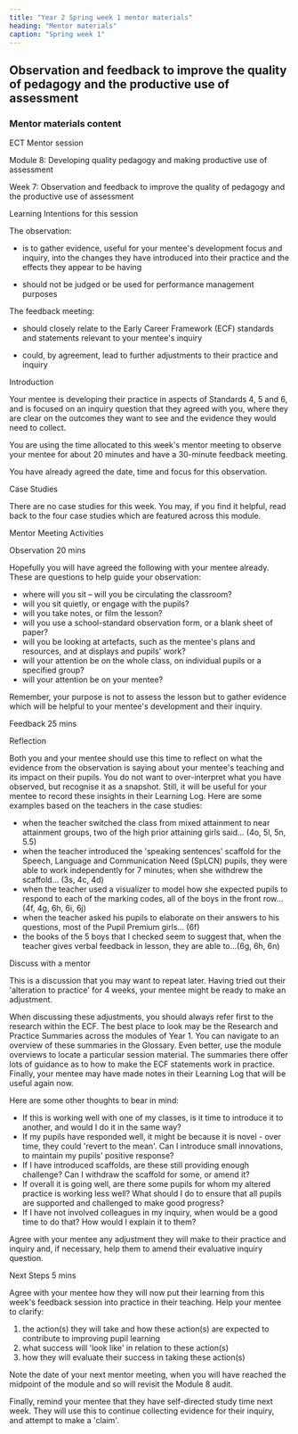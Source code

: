 ```yaml
---
title: "Year 2 Spring week 1 mentor materials"
heading: "Mentor materials"
caption: "Spring week 1"
---
```


## Observation and feedback to improve the quality of pedagogy and the productive use of assessment

### Mentor materials content

ECT Mentor session

Module 8: Developing quality pedagogy and making productive use of assessment

Week 7: Observation and feedback to improve the quality of pedagogy and the productive use of assessment

Learning Intentions for this session

The observation:

- is to gather evidence, useful for your mentee's development focus and inquiry, into the changes they have introduced into their practice and the effects they appear to be having

- should not be judged or be used for performance management purposes

The feedback meeting:

- should closely relate to the Early Career Framework (ECF) standards and statements relevant to your mentee's inquiry

- could, by agreement, lead to further adjustments to their practice and inquiry

Introduction

Your mentee is developing their practice in aspects of Standards 4, 5 and 6, and is focused on an inquiry question that they agreed with you, where they are clear on the outcomes they want to see and the evidence they would need to collect.

You are using the time allocated to this week's mentor meeting to observe your mentee for about 20 minutes and have a 30-minute feedback meeting.

You have already agreed the date, time and focus for this observation.

Case Studies

There are no case studies for this week. You may, if you find it helpful, read back to the four case studies which are featured across this module.

Mentor Meeting Activities

Observation 20 mins

Hopefully you will have agreed the following with your mentee already. These are questions to help guide your observation:

- where will you sit – will you be circulating the classroom?
- will you sit quietly, or engage with the pupils?
- will you take notes, or film the lesson?
- will you use a school-standard observation form, or a blank sheet of paper?
- will you be looking at artefacts, such as the mentee's plans and resources, and at displays and pupils' work?
- will your attention be on the whole class, on individual pupils or a specified group?
- will your attention be on your mentee?

Remember, your purpose is not to assess the lesson but to gather evidence which will be helpful to your mentee's development and their inquiry.

Feedback 25 mins

Reflection

Both you and your mentee should use this time to reflect on what the evidence from the observation is saying about your mentee's teaching and its impact on their pupils. You do not want to over-interpret what you have observed, but recognise it as a snapshot. Still, it will be useful for your mentee to record these insights in their Learning Log. Here are some examples based on the teachers in the case studies:

- when the teacher switched the class from mixed attainment to near attainment groups, two of the high prior attaining girls said… (4o, 5l, 5n, 5.5)
- when the teacher introduced the 'speaking sentences' scaffold for the Speech, Language and Communication Need (SpLCN) pupils, they were able to work independently for 7 minutes; when she withdrew the scaffold… (3s, 4c, 4d)
- when the teacher used a visualizer to model how she expected pupils to respond to each of the marking codes, all of the boys in the front row… (4f, 4g, 6h, 6i, 6j)
- when the teacher asked his pupils to elaborate on their answers to his questions, most of the Pupil Premium girls… (6f)
- the books of the 5 boys that I checked seem to suggest that, when the teacher gives verbal feedback in lesson, they are able to…(6g, 6h, 6n)

Discuss with a mentor

This is a discussion that you may want to repeat later. Having tried out their 'alteration to practice' for 4 weeks, your mentee might be ready to make an adjustment.

When discussing these adjustments, you should always refer first to the research within the ECF. The best place to look may be the Research and Practice Summaries across the modules of Year 1. You can navigate to an overview of these summaries in the Glossary. Even better, use the module overviews to locate a particular session material. The summaries there offer lots of guidance as to how to make the ECF statements work in practice. Finally, your mentee may have made notes in their Learning Log that will be useful again now.

Here are some other thoughts to bear in mind:

- If this is working well with one of my classes, is it time to introduce it to another, and would I do it in the same way?
- If my pupils have responded well, it might be because it is novel - over time, they could 'revert to the mean'. Can I introduce small innovations, to maintain my pupils' positive response?
- If I have introduced scaffolds, are these still providing enough challenge? Can I withdraw the scaffold for some, or amend it?
- If overall it is going well, are there some pupils for whom my altered practice is working less well? What should I do to ensure that all pupils are supported and challenged to make good progress?
- If I have not involved colleagues in my inquiry, when would be a good time to do that? How would I explain it to them?

Agree with your mentee any adjustment they will make to their practice and inquiry and, if necessary, help them to amend their evaluative inquiry question.

Next Steps 5 mins

Agree with your mentee how they will now put their learning from this week's feedback session into practice in their teaching. Help your mentee to clarify:

1. the action(s) they will take and how these action(s) are expected to contribute to improving pupil learning
2. what success will 'look like' in relation to these action(s)
3. how they will evaluate their success in taking these action(s)

Note the date of your next mentor meeting, when you will have reached the midpoint of the module and so will revisit the Module 8 audit.

Finally, remind your mentee that they have self-directed study time next week. They will use this to continue collecting evidence for their inquiry, and attempt to make a 'claim'.
